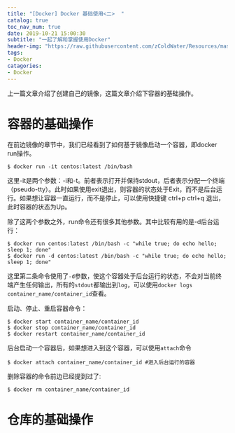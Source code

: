 ```yaml
---
title: "[Docker] Docker 基础使用<二>  "
catalog: true
toc_nav_num: true
date: 2019-10-21 15:00:30
subtitle: "一起了解和掌握使用Docker"
header-img: "https://raw.githubusercontent.com/zColdWater/Resources/master/Images/cover.jpg"
tags:
- Docker
catagories:
- Docker
---
```


上一篇文章介绍了创建自己的镜像，这篇文章介绍下容器的基础操作。

# 容器的基础操作

在前边镜像的章节中，我们已经看到了如何基于镜像启动一个容器，即docker run操作。

```
$ docker run -it centos:latest /bin/bash
```

这里-it是两个参数：-i和-t。前者表示打开并保持stdout，后者表示分配一个终端（pseudo-tty）。此时如果使用exit退出，则容器的状态处于Exit，而不是后台运行。如果想让容器一直运行，而不是停止，可以使用快捷键 ctrl+p ctrl+q 退出，此时容器的状态为Up。

除了这两个参数之外，run命令还有很多其他参数。其中比较有用的是-d后台运行：

```
$ docker run centos:latest /bin/bash -c "while true; do echo hello; sleep 1; done"
$ docker run -d centos:latest /bin/bash -c "while true; do echo hello; sleep 1; done"
```

这里第二条命令使用了`-d`参数，使这个容器处于后台运行的状态，不会对当前终端产生任何输出，所有的`stdout`都输出到`log`，可以使用`docker logs container_name/container_id`查看。  

启动、停止、重启容器命令：

```
$ docker start container_name/container_id
$ docker stop container_name/container_id
$ docker restart container_name/container_id
```  

后台启动一个容器后，如果想进入到这个容器，可以使用`attach`命令   

```
$ docker attach container_name/container_id #进入后台运行的容器
```

删除容器的命令前边已经提到过了:

```
$ docker rm container_name/container_id
```



# 仓库的基础操作


